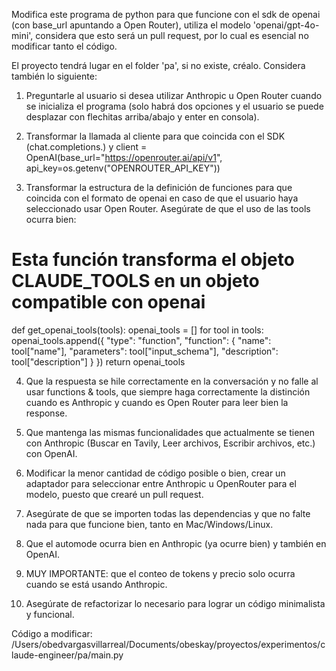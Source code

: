 Modifica este programa de python para que funcione con el sdk de openai (con base_url apuntando a Open Router), utiliza el modelo 'openai/gpt-4o-mini', considera que esto será un pull request, por lo cual es esencial no modificar tanto el código. 

El proyecto tendrá lugar en el folder 'pa', si no existe, créalo. Considera también lo siguiente:

1. Preguntarle al usuario si desea utilizar Anthropic u Open Router cuando se inicializa el programa (solo habrá dos opciones y el usuario se puede desplazar con flechitas arriba/abajo y enter en consola).

2. Transformar la llamada al cliente para que coincida con el SDK (chat.completions.) y 
client = OpenAI(base_url="https://openrouter.ai/api/v1", api_key=os.getenv("OPENROUTER_API_KEY"))

3. Transformar la estructura de la definición de funciones para que coincida con el formato de openai en caso de que el usuario haya seleccionado usar Open Router. Asegúrate de que el uso de las tools ocurra bien:

# Esta función transforma el objeto CLAUDE_TOOLS en un objeto compatible con openai
def get_openai_tools(tools):
    openai_tools = []
    for tool in tools:
        openai_tools.append({
            "type": "function",
            "function": {
                "name": tool["name"],
                "parameters": tool["input_schema"],
                "description": tool["description"]
            }
        })
    return openai_tools


4. Que la respuesta se hile correctamente en la conversación y no falle al usar functions & tools, que siempre haga correctamente la distinción cuando es Anthropic y cuando es Open Router para leer bien la response.

5. Que mantenga las mismas funcionalidades que actualmente se tienen con Anthropic (Buscar en Tavily, Leer archivos, Escribir archivos, etc.) con OpenAI.

6. Modificar la menor cantidad de código posible o bien, crear un adaptador para seleccionar entre Anthropic u OpenRouter para el modelo, puesto que crearé un pull request.

7. Asegúrate de que se importen todas las dependencias y que no falte nada para que funcione bien, tanto en Mac/Windows/Linux.

8. Que el automode ocurra bien en Anthropic (ya ocurre bien) y también en OpenAI.

9. MUY IMPORTANTE: que el conteo de tokens y precio solo ocurra cuando se está usando Anthropic.

10. Asegúrate de refactorizar lo necesario para lograr un código minimalista y funcional.

Código a modificar:
/Users/obedvargasvillarreal/Documents/obeskay/proyectos/experimentos/claude-engineer/pa/main.py
